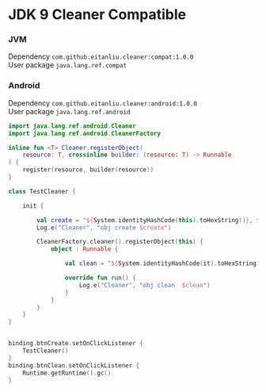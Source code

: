 # JDK 9 Cleaner Compatible

### JVM
Dependency `com.github.eitanliu.cleaner:compat:1.0.0`  
User package `java.lang.ref.compat`

### Android

Dependency `com.github.eitanliu.cleaner:android:1.0.0`  
User package `java.lang.ref.android`  

```kotlin
import java.lang.ref.android.Cleaner
import java.lang.ref.android.CleanerFactory

inline fun <T> Cleaner.registerObject(
    resource: T, crossinline builder: (resource: T) -> Runnable
) {
    register(resource, builder(resource))
}

class TestCleaner {

    init {

        val create = "${System.identityHashCode(this).toHexString()}, $this"
        Log.e("Cleaner", "obj create $create")

        CleanerFactory.cleaner().registerObject(this) {
            object : Runnable {

                val clean = "${System.identityHashCode(it).toHexString()}, $it"

                override fun run() {
                    Log.e("Cleaner", "obj clean  $clean")
                }
            }
        }
    }
}


binding.btnCreate.setOnClickListener {
    TestCleaner()
}
binding.btnClean.setOnClickListener {
    Runtime.getRuntime().gc()
}
```